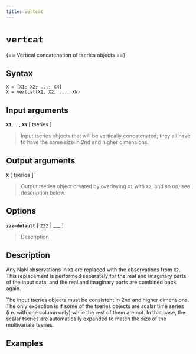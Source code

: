 ```yaml
---
title: vertcat
---
```


# `vertcat`

{== Vertical concatenation of tseries objects ==}


## Syntax 

    X = [X1; X2; ...; XN]
    X = vertcat(X1, X2, ..., XN)


## Input arguments 

__`X1`__, ..., __`XN`__ [ tseries ]
> 
> Input tseries objects that will be
> vertically concatenated; they all have to have the same size in 2nd and
> higher dimensions.
> 

## Output arguments 

__`X`__ [ tseries ]¨
> 
> Output tseries object created by overlaying `X1` with
> `X2`, and so on, see description below.
> 

## Options 

__`zzz=default`__ [ zzz | ___ ]
> 
> Description
> 


## Description 

Any NaN observations in `X1` are replaced with the observations from
`X2`. This replacement is performed separately for the real and imaginary
parts of the input data, and the real and imaginary parts are combined
back again.

The input tseries objects must be consistent in 2nd and higher
dimensions. The only exception is if some of the tseries objects are
scalar time series (i.e. with one column only) while the rest of them are
not. In that case, the scalar tseries are automatically expanded to match
the size of the multivariate tseries.

## Examples

```matlab
```
